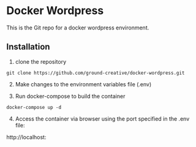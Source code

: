 # Docker Wordpress

This is the Git repo for a docker wordpress environment.

## Installation

1) clone the repository
```
git clone https://github.com/ground-creative/docker-wordpress.git
```
2) Make changes to the environment variables file (.env)

3) Run docker-compose to build the container
```
docker-compose up -d
```

4) Access the container via browser using the port specified in the .env file:

http://localhost:<port>


